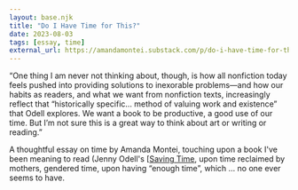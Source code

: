 ```yaml
---
layout: base.njk
title: "Do I Have Time for This?"
date: 2023-08-03
tags: [essay, time]
external_url: https://amandamontei.substack.com/p/do-i-have-time-for-this?r=h567&ref=daniel.pizza
---
```


“One thing I am never not thinking about, though, is how all nonfiction today feels pushed into providing solutions to inexorable problems—and how our habits as readers, and what we want from nonfiction texts, increasingly reflect that “historically specific… method of valuing work and existence” that Odell explores. We want a book to be productive, a good use of our time. But I’m not sure this is a great way to think about art or writing or reading.”

A thoughtful essay on time by Amanda Montei, touching upon a book I've been meaning to read (Jenny Odell's [[Saving Time](https://bookshop.org/p/books/saving-time-discovering-a-life-beyond-the-clock-jenny-odell/18556369?gclid=CjwKCAjwzuqgBhAcEiwAdj5dRl5fk2VfNnFKBjIV50OA7juhrxxJMI_OjZ9z6eMMwHZC_nnsi8xxMxoC9CAQAvD_BwE%29&ref=daniel.pizza), upon time reclaimed by mothers, gendered time, upon having “enough time”, which … no one ever seems to have.